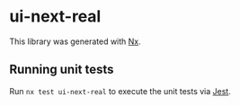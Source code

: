 # ui-next-real

This library was generated with [Nx](https://nx.dev).

## Running unit tests

Run `nx test ui-next-real` to execute the unit tests via [Jest](https://jestjs.io).
